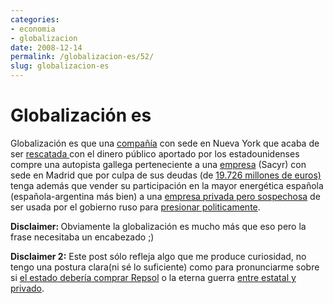 ```yaml
---
categories:
- economia
- globalizacion
date: 2008-12-14
permalink: /globalizacion-es/52/
slug: globalizacion-es
---
```


# Globalización es

Globalización es que una [compañía](http://en.wikipedia.org/wiki/Citigroup) con sede en Nueva York que acaba de ser [rescatada ](http://www.nytimes.com/2008/11/24/business/24citibank.html?_r=2)con el dinero público aportado por los estadounidenses compre una autopista gallega perteneciente a una [empresa](http://es.wikipedia.org/wiki/Sacyr_Vallehermoso) (Sacyr) con sede en Madrid que por culpa de sus deudas (de [19.726 millones de euros)](http://www.lavanguardia.es/economia/noticias/20081201/53590636013/sacyr-reduce-su-deuda-en-un-37-con-la-venta-de-itinere-a-citigroup-por-7.887-millones.html) tenga además que vender su participación en la mayor energética española (española-argentina más bien) a una [empresa privada pero sospechosa](http://www.publico.es/espana/176260/cni/alerta/venta/repsol) de ser usada por el gobierno ruso para [presionar politicamente](http://es.wikipedia.org/wiki/Disputa_de_gas_entre_Rusia_y_Ucrania).

<span style="font-weight: bold">Disclaimer: </span>Obviamente la globalización es mucho más que eso pero la frase necesitaba un encabezado ;)

<span style="font-weight: bold">Disclaimer 2:</span> Este post sólo refleja algo que me produce curiosidad, no tengo una postura clara(ni sé lo suficiente) como para pronunciarme sobre si [el estado debería comprar Repsol](http://www.laopinion.es/secciones/noticia.jsp?pRef=2008120100_12_185265__Economia-SEPI-podria-tomar-control-Repsol) o la eterna guerra [entre estatal y privado](http://indarki.blogia.com/2008/112501-el-control-de-las-empresas-energeticas-gobierno-vs-privado.php).